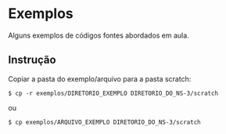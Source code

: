 # Exemplos

Alguns exemplos de códigos fontes abordados em aula.

## Instrução

Copiar a pasta do exemplo/arquivo para a pasta scratch:

```
$ cp -r exemplos/DIRETORIO_EXEMPLO DIRETORIO_DO_NS-3/scratch
```
ou

```
$ cp exemplos/ARQUIVO_EXEMPLO DIRETORIO_DO_NS-3/scratch
```
